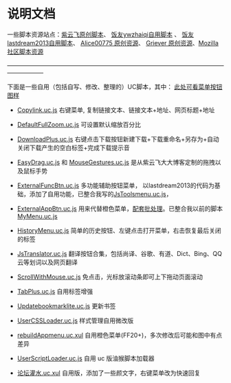 说明文档
=======

一些脚本资源站点：[紫云飞原创脚本](http://www.cnblogs.com/ziyunfei/archive/2011/11/25/2263756.html)、 [饭友ywzhaiqi自用脚本](https://github.com/ywzhaiqi/userChromeJS) 、 [饭友lastdream2013自用脚本](https://github.com/lastdream2013/userChrome)、 [Alice00775 原创资源](https://github.com/alice0775/userChrome.js)、 [Griever 原创资源](https://github.com/Griever/userChromeJS)、[Mozilla 社区脚本资源](https://j.mozest.com/zh-CN/)

——————————————————————————————————————————

下面是一些自用（包括自写、修改、整理的）UC脚本，其中：
[此处可看菜单按钮图样](https://github.com/defpt/userChromeJs/tree/master/ButtonMenu)

* [Copylink.uc.js](https://github.com/defpt/userChromeJs/blob/master/Copylink.uc.js)  右键菜单, 复制链接文本、链接文本+地址、网页标题+地址

* [DefaultFullZoom.uc.js](https://github.com/defpt/userChromeJs/blob/master/DefaultFullZoom.uc.js)  可设置默认缩放百分比

* [DownloadPlus.uc.js](https://github.com/defpt/userChromeJs/blob/master/DownloadPlus_personal.uc.js)  右键点击下载按钮新建下载+下载重命名+另存为+自动关闭下载产生的空白标签+完成下载提示音

* [EasyDrag.uc.js](https://github.com/defpt/userChromeJs/blob/master/EasyDrag.uc.js) 和 [MouseGestures.uc.js](https://github.com/defpt/userChromeJs/blob/master/MouseGestures.uc.js)  是从紫云飞大大博客定制的拖拽以及鼠标手势

* [ExternalFuncBtn.uc.js](https://github.com/defpt/userChromeJs/blob/master/ButtonMenu/ExternalFuncBtn.uc.js)  多功能辅助按钮菜单， 以lastdream2013的代码为基础，添加了自用功能，已整合我写的[JsToolsmenu.uc.js](https://github.com/defpt/userChromeJs/blob/master/JsToolsmenu.uc.js)，

* [ExternalAppBtn.uc.js](https://github.com/defpt/userChromeJs/blob/master/ButtonMenu/ExternalAppBtn.uc.js) 用来代替橙色菜单，[配套批处理](https://github.com/defpt/Batch)。已整合我以前的脚本[MyMenu.uc.js](https://github.com/defpt/userChromeJs/blob/master/ButtonMenu/MyMenu.uc.js)

* [HistoryMenu.uc.js](https://github.com/defpt/userChromeJs/blob/master/HistoryMenu.uc.js) 简单的历史按钮、左键点击打开菜单，右击恢复最后关闭的标签

* [JsTranslator.uc.js](https://github.com/defpt/userChromeJs/blob/master/JsTranslator.uc.js) 翻译按钮合集，包括尚译、谷歌、有道、Dict、Bing、QQ云等划词以及网页翻译

* [ScrollWithMouse.uc.js](https://github.com/defpt/userChromeJs/blob/master/ScrollWithMouse.uc.js)   免点击，光标放滚动条即可上下拖动页面滚动

* [TabPlus.uc.js](https://github.com/defpt/userChromeJs/blob/master/TabPlus.uc.js) 自用标签增强

* [Updatebookmarklite.uc.js](https://github.com/defpt/userChromeJs/blob/master/Updatebookmarklite.uc.js) 更新书签

* [UserCSSLoader.uc.js](https://github.com/defpt/userChromeJs/blob/master/UserCSSLoader.uc.js) 样式管理自用微改版

* [rebuildAppmenu.uc.xul](https://github.com/defpt/userChromeJs/blob/master/ButtonMenu/rebuildAppmenu.uc.xul) 自用橙色菜单(FF20+)，多次修改后可能和图中有点差异

* [UserScriptLoader.uc.js](https://github.com/defpt/userChromeJs/blob/master/UserScriptLoader.uc.js) 自用 uc 版油猴脚本加载器

* [论坛灌水.uc.xul](https://github.com/defpt/userChromeJs/blob/master/%E8%AE%BA%E5%9D%9B%E7%81%8C%E6%B0%B4.uc.xul) 自用版，添加了一些颜文字，右键菜单改为快速回复
